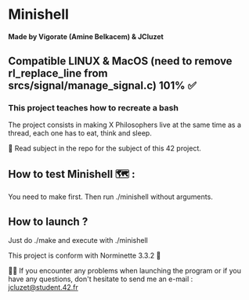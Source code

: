 # Minishell 
#### Made by Vigorate (Amine Belkacem) & JCluzet
## Compatible LINUX & MacOS (need to remove rl_replace_line from srcs/signal/manage_signal.c) 101% ✅
### This project teaches how to recreate a bash

The project consists in making X Philosophers live at the same time as a thread, each one has to eat, think and sleep.

📌 Read subject in the repo for the subject of this 42 project.

## How to test Minishell 🗺 :

You need to make first.
Then run ./minishell without arguments.

## How to launch ?

Just do ./make
and execute with ./minishell

This project is conform with Norminette 3.3.2 📌

👋🏼 If you encounter any problems when launching the program or if you have any questions, don't hesitate to send me an e-mail : jcluzet@student.42.fr 

